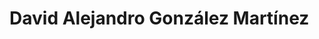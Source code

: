 # David Alejandro González Martínez 

<!---
DavidAGlzMtz/DavidAGlzMtz is a ✨ special ✨ repository because its `README.md` (this file) appears on your GitHub profile.
You can click the Preview link to take a look at your changes.
--->
